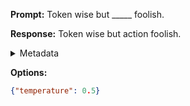 **Prompt:**
Token wise but _____ foolish.

**Response:**
Token wise but action foolish.

<details><summary>Metadata</summary>

- Duration: 585 ms
- Datetime: 2023-09-02T22:18:59.556549
- Model: gpt-3.5-turbo-0613

</details>

**Options:**
```json
{"temperature": 0.5}
```

